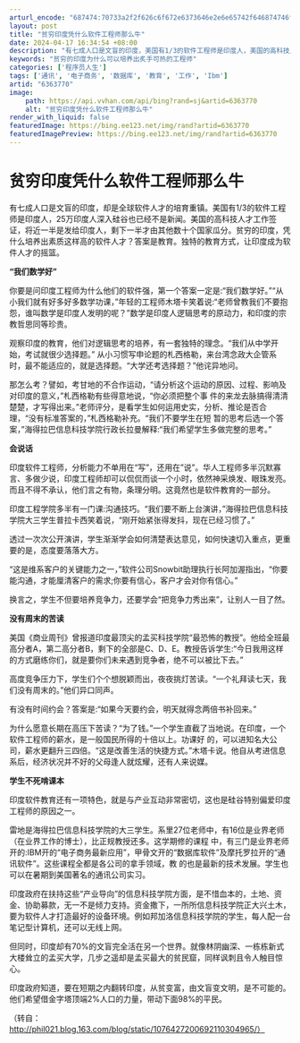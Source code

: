 ```yaml
---
arturl_encode: "687474:70733a2f2f626c6f672e6373646e2e6e65742f646874746f6e:792f61727469636c652f64657461696c732f36333633373730"
layout: post
title: "贫穷印度凭什么软件工程师那么牛"
date: 2024-04-17 16:34:54 +08:00
description: "有七成人口是文盲的印度，美国有1/3的软件工程师是印度人，美国的高科技人才工作签证，"
keywords: "贫穷的印度为什么可以培养出炙手可热的工程师"
categories: ['程序员人生']
tags: ['通讯', '电子商务', '数据库', '教育', '工作', 'Ibm']
artid: "6363770"
image:
    path: https://api.vvhan.com/api/bing?rand=sj&artid=6363770
    alt: "贫穷印度凭什么软件工程师那么牛"
render_with_liquid: false
featuredImage: https://bing.ee123.net/img/rand?artid=6363770
featuredImagePreview: https://bing.ee123.net/img/rand?artid=6363770
---
```


# 贫穷印度凭什么软件工程师那么牛

有七成人口是文盲的印度，却是全球软件人才的培育重镇。美国有1/3的软件工程师是印度人，25万印度人深入硅谷也已经不是新闻。美国的高科技人才工作签 证，将近一半是发给印度人，剩下一半才由其他数十个国家瓜分。贫穷的印度，凭什么培养出素质这样高的软件人才？答案是教育。独特的教育方式，让印度成为软 件人才的摇篮。

**“我们数学好”**

你要是问印度工程师为什么他们的软件强，第一个答案一定是:“我们数学好。”“从小我们就有好多好多数学功课，”年轻的工程师木塔卡笑着说:“老师曾教我们不要抱怨，谁叫数学是印度人发明的呢？”数学是印度人逻辑思考的原动力，和印度的宗教哲思同等珍贵。

观察印度的教育，他们对逻辑思考的培养，有一套独特的理念。“我们从中学开始，考试就很少选择题。” 从小习惯写申论题的札西格勒，来台湾念政大企管系时，最不能适应的，就是选择题。“大学还考选择题？”他诧异地问。

那怎么考？譬如，考甘地的不合作运动，“请分析这个运动的原因、过程、影响及对印度的意义，”札西格勒有些得意地说，“你必须把整个事 件的来龙去脉搞得清清楚楚，才写得出来。”老师评分，是看学生如何运用史实，分析、推论是否合理，“没有标准答案的，”札西格勒补充。“我们不要学生在短 暂的思考后选一个答案，”海得拉巴信息科技学院行政长拉曼解释:“我们希望学生多做完整的思考。”

**会说话**

印度软件工程师，分析能力不单用在“写”，还用在”说”。华人工程师多半沉默寡言、多做少说，印度工程师却可以侃侃而谈一个小时，依然神采焕发、眼珠发亮。而且不得不承认，他们言之有物，条理分明。这竟然也是软件教育的一部分。

印度工程学院多半有一门课:沟通技巧。“我们要不断上台演讲，”海得拉巴信息科技学院大三学生普拉卡西笑着说，“刚开始紧张得发抖，现在已经习惯了。”

透过一次次公开演讲，学生渐渐学会如何清楚表达意见，如何快速切入重点，更重要的是，态度要落落大方。

“这是维系客户的关键能力之一，”软件公司Snowbit助理执行长阿加渥指出，“你要能沟通，才能厘清客户的需求;你要有信心，客户才会对你有信心。”

换言之，学生不但要培养竞争力，还要学会“把竞争力秀出来”，让别人一目了然。

**没有周末的苦读**

美国《商业周刊》曾报道印度最顶尖的孟买科技学院“最恐怖的教授”。他给全班最高分者A，第二高分者B，剩下的全部是C、D、E。教授告诉学生:“今日我用这样的方式磨练你们，就是要你们未来遇到竞争者，绝不可以被比下去。”

高度竞争压力下，学生们个个想脱颖而出，夜夜挑灯苦读。“一个礼拜读七天，我们没有周末的。”他们异口同声。

有没有时间约会？答案是:“如果今天要约会，明天就得念两倍书补回来。”

为什么愿意长期在高压下苦读？“为了钱。”一个学生直截了当地说。在印度，一个软件工程师的薪水，是一般国民所得的十倍以上。功课好 的，可以进知名大公司，薪水更翻升三四倍。“这是改善生活的快捷方式。”木塔卡说。他自从考进信息系后，经济状况并不好的父母逢人就炫耀，还有人来说媒。

**学生不死啃课本**

印度软件教育还有一项特色，就是与产业互动非常密切，这也是硅谷特别偏爱印度工程师的原因之一。

雷地是海得拉巴信息科技学院的大三学生。系里27位老师中，有16位是业界老师（在业界工作的博士），比正规教授还多。这学期修的课程 中，有三门是业界老师开的:IBM开的“电子商务最新应用”，甲骨文开的“数据库软件”及摩托罗拉开的“通讯软件”。这些课程全都是各公司的拿手领域，教 的也是最新的技术发展。学生也可以在暑期到美国著名的通讯公司实习。

印度政府在扶持这些“产业导向”的信息科技学院方面，是不惜血本的，土地、资金、协助募款，无一不是倾力支持。资金撒下，一所所信息科技学院正大兴土木，要为软件人才打造最好的设备环境。例如邦加洛信息科技学院的学生，每人配一台笔记型计算机，还可以无线上网。

但同时，印度却有70%的文盲完全活在另一个世界。就像林阴幽深、一栋栋新式大楼耸立的孟买大学，几步之遥却是孟买最大的贫民窟，同样讽刺且令人触目惊心。

印度政府知道，要在短期之内翻转印度，从贫变富，由文盲变文明，是不可能的。他们希望借金字塔顶端2%人口的力量，带动下面98%的平民。

（转自：http://phil021.blog.163.com/blog/static/1076427200692110304965/）